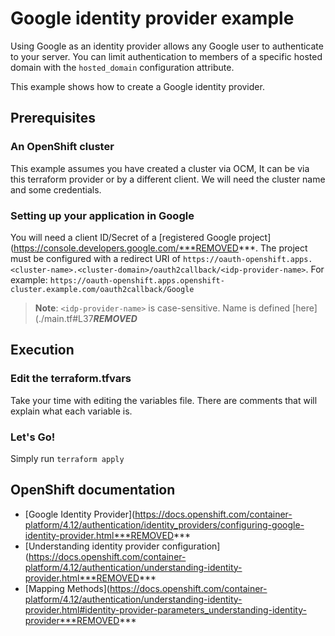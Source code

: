 # Google identity provider example

Using Google as an identity provider allows any Google user to authenticate to your server.
You can limit authentication to members of a specific hosted domain with the `hosted_domain` configuration attribute.

This example shows how to create a Google identity provider.

## Prerequisites

### An OpenShift cluster

This example assumes you have created a cluster via OCM, It can be via this terraform provider or by a different client.
We will need the cluster name and some credentials.

### Setting up your application in Google

You will need a client ID/Secret of a [registered Google project](https://console.developers.google.com/***REMOVED***.
The project must be configured with a redirect URI of `https://oauth-openshift.apps.<cluster-name>.<cluster-domain>/oauth2callback/<idp-provider-name>`.
For example:
`https://oauth-openshift.apps.openshift-cluster.example.com/oauth2callback/Google`

> **Note**: `<idp-provider-name>` is case-sensitive. Name is defined [here](./main.tf#L37***REMOVED***

## Execution

### Edit the terraform.tfvars

Take your time with editing the variables file. 
There are comments that will explain what each variable is.

### Let's Go!

Simply run `terraform apply`


## OpenShift documentation

 - [Google Identity Provider](https://docs.openshift.com/container-platform/4.12/authentication/identity_providers/configuring-google-identity-provider.html***REMOVED***
 - [Understanding identity provider configuration](https://docs.openshift.com/container-platform/4.12/authentication/understanding-identity-provider.html***REMOVED***
 - [Mapping Methods](https://docs.openshift.com/container-platform/4.12/authentication/understanding-identity-provider.html#identity-provider-parameters_understanding-identity-provider***REMOVED***
